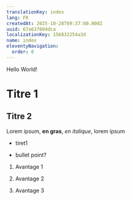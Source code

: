 ```yaml
---
translationKey: index
lang: FR
createdAt: 2025-10-28T09:37:00.000Z
uuid: 67a637604dca
localizationKey: 156832254a3d
name: index
eleventyNavigation:
  order: 0
---
```

Hello World!

# Titre 1

## Titre 2

Lorem ipsum, **en gras**, _en italique_, lorem ipsum

- tiret1

- bullet point?

1. Avantage 1

2. Avantage 2

3. Avantage 3
